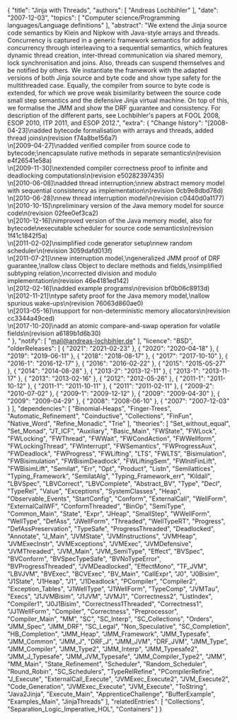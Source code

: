 {
    "title": "Jinja with Threads",
    "authors": [
        "Andreas Lochbihler"
    ],
    "date": "2007-12-03",
    "topics": [
        "Computer science/Programming languages/Language definitions"
    ],
    "abstract": "We extend the Jinja source code semantics by Klein and Nipkow with Java-style arrays and threads. Concurrency is captured in a generic framework semantics for adding concurrency through interleaving to a sequential semantics, which features dynamic thread creation, inter-thread communication via shared memory, lock synchronisation and joins. Also, threads can suspend themselves and be notified by others. We instantiate the framework with the adapted versions of both Jinja source and byte code and show type safety for the multithreaded case. Equally, the compiler from source to byte code is extended, for which we prove weak bisimilarity between the source code small step semantics and the defensive Jinja virtual machine. On top of this, we formalise the JMM and show the DRF guarantee and consistency. For description of the different parts, see Lochbihler's papers at FOOL 2008, ESOP 2010, ITP 2011, and ESOP 2012.",
    "extra": {
        "Change history": "[2008-04-23]\nadded bytecode formalisation with arrays and threads, added thread joins\n(revision f74a8be156a7)<br>\n[2009-04-27]\nadded verified compiler from source code to bytecode;\nencapsulate native methods in separate semantics\n(revision e4f26541e58a)<br>\n[2009-11-30]\nextended compiler correctness proof to infinite and deadlocking computations\n(revision e50282397435)<br>\n[2010-06-08]\nadded thread interruption;\nnew abstract memory model with sequential consistency as implementation\n(revision 0cb9e8dbd78d)<br>\n[2010-06-28]\nnew thread interruption model\n(revision c0440d0a1177)<br>\n[2010-10-15]\npreliminary version of the Java memory model for source code\n(revision 02fee0ef3ca2)<br>\n[2010-12-16]\nimproved version of the Java memory model, also for bytecode\nexecutable scheduler for source code semantics\n(revision 1f41c1842f5a)<br>\n[2011-02-02]\nsimplified code generator setup\nnew random scheduler\n(revision 3059dafd013f)<br>\n[2011-07-21]\nnew interruption model,\ngeneralized JMM proof of DRF guarantee,\nallow class Object to declare methods and fields,\nsimplified subtyping relation,\ncorrected division and modulo implementation\n(revision 46e4181ed142)<br>\n[2012-02-16]\nadded example programs\n(revision bf0b06c8913d)<br>\n[2012-11-21]\ntype safety proof for the Java memory model,\nallow spurious wake-ups\n(revision 76063d860ae0)<br>\n[2013-05-16]\nsupport for non-deterministic memory allocators\n(revision cc3344a49ced)<br>\n[2017-10-20]\nadd an atomic compare-and-swap operation for volatile fields\n(revision a6189b1d6b30)<br>"
    },
    "notify": [
        "mail@andreas-lochbihler.de"
    ],
    "licence": "BSD",
    "olderReleases": [
        {
            "2021": "2021-02-23"
        },
        {
            "2020": "2020-04-18"
        },
        {
            "2019": "2019-06-11"
        },
        {
            "2018": "2018-08-17"
        },
        {
            "2017": "2017-10-10"
        },
        {
            "2016-1": "2016-12-17"
        },
        {
            "2016": "2016-02-22"
        },
        {
            "2015": "2015-05-27"
        },
        {
            "2014": "2014-08-28"
        },
        {
            "2013-2": "2013-12-11"
        },
        {
            "2013-1": "2013-11-17"
        },
        {
            "2013": "2013-02-16"
        },
        {
            "2012": "2012-05-26"
        },
        {
            "2011-1": "2011-10-12"
        },
        {
            "2011-1": "2011-10-11"
        },
        {
            "2011": "2011-02-11"
        },
        {
            "2009-2": "2010-07-02"
        },
        {
            "2009-1": "2009-12-12"
        },
        {
            "2009": "2009-04-30"
        },
        {
            "2009": "2009-04-29"
        },
        {
            "2008": "2008-06-10"
        },
        {
            "2007": "2007-12-03"
        }
    ],
    "dependencies": [
        "Binomial-Heaps",
        "Finger-Trees",
        "Automatic_Refinement",
        "Coinductive",
        "Collections",
        "FinFun",
        "Native_Word",
        "Refine_Monadic",
        "Trie"
    ],
    "theories": [
        "Set_without_equal",
        "Set_Monad",
        "JT_ICF",
        "Auxiliary",
        "Basic_Main",
        "FWState",
        "FWLock",
        "FWLocking",
        "FWThread",
        "FWWait",
        "FWCondAction",
        "FWWellform",
        "FWLockingThread",
        "FWInterrupt",
        "FWSemantics",
        "FWProgressAux",
        "FWDeadlock",
        "FWProgress",
        "FWLifting",
        "LTS",
        "FWLTS",
        "Bisimulation",
        "FWBisimulation",
        "FWBisimDeadlock",
        "FWLiftingSem",
        "FWInitFinLift",
        "FWBisimLift",
        "Semilat",
        "Err",
        "Opt",
        "Product",
        "Listn",
        "Semilattices",
        "Typing_Framework",
        "SemilatAlg",
        "Typing_Framework_err",
        "Kildall",
        "LBVSpec",
        "LBVCorrect",
        "LBVComplete",
        "Abstract_BV",
        "Type",
        "Decl",
        "TypeRel",
        "Value",
        "Exceptions",
        "SystemClasses",
        "Heap",
        "Observable_Events",
        "StartConfig",
        "Conform",
        "ExternalCall",
        "WellForm",
        "ExternalCallWF",
        "ConformThreaded",
        "BinOp",
        "SemiType",
        "Common_Main",
        "State",
        "Expr",
        "JHeap",
        "SmallStep",
        "WWellForm",
        "WellType",
        "DefAss",
        "JWellForm",
        "Threaded",
        "WellTypeRT",
        "Progress",
        "DefAssPreservation",
        "TypeSafe",
        "ProgressThreaded",
        "Deadlocked",
        "Annotate",
        "J_Main",
        "JVMState",
        "JVMInstructions",
        "JVMHeap",
        "JVMExecInstr",
        "JVMExceptions",
        "JVMExec",
        "JVMDefensive",
        "JVMThreaded",
        "JVM_Main",
        "JVM_SemiType",
        "Effect",
        "BVSpec",
        "BVConform",
        "BVSpecTypeSafe",
        "BVNoTypeError",
        "BVProgressThreaded",
        "JVMDeadlocked",
        "EffectMono",
        "TF_JVM",
        "LBVJVM",
        "BVExec",
        "BCVExec",
        "BV_Main",
        "CallExpr",
        "J0",
        "J0Bisim",
        "J1State",
        "J1Heap",
        "J1",
        "J1Deadlock",
        "PCompiler",
        "Compiler2",
        "Exception_Tables",
        "J1WellType",
        "J1WellForm",
        "TypeComp",
        "JVMTau",
        "Execs",
        "J1JVMBisim",
        "J1JVM",
        "JVMJ1",
        "Correctness2",
        "ListIndex",
        "Compiler1",
        "J0J1Bisim",
        "Correctness1Threaded",
        "Correctness1",
        "JJ1WellForm",
        "Compiler",
        "Correctness",
        "Preprocessor",
        "Compiler_Main",
        "MM",
        "SC",
        "SC_Interp",
        "SC_Collections",
        "Orders",
        "JMM_Spec",
        "JMM_DRF",
        "SC_Legal",
        "Non_Speculative",
        "SC_Completion",
        "HB_Completion",
        "JMM_Heap",
        "JMM_Framework",
        "JMM_Typesafe",
        "JMM_Common",
        "JMM_J",
        "DRF_J",
        "JMM_JVM",
        "DRF_JVM",
        "JMM_Type",
        "JMM_Compiler",
        "JMM_Type2",
        "JMM_Interp",
        "JMM_Typesafe2",
        "JMM_J_Typesafe",
        "JMM_JVM_Typesafe",
        "JMM_Compiler_Type2",
        "JMM",
        "MM_Main",
        "State_Refinement",
        "Scheduler",
        "Random_Scheduler",
        "Round_Robin",
        "SC_Schedulers",
        "TypeRelRefine",
        "PCompilerRefine",
        "J_Execute",
        "ExternalCall_Execute",
        "JVMExec_Execute2",
        "JVM_Execute2",
        "Code_Generation",
        "JVMExec_Execute",
        "JVM_Execute",
        "ToString",
        "Java2Jinja",
        "Execute_Main",
        "ApprenticeChallenge",
        "BufferExample",
        "Examples_Main",
        "JinjaThreads"
    ],
    "relatedEntries": [
        "Collections",
        "Separation_Logic_Imperative_HOL",
        "Containers"
    ]
}